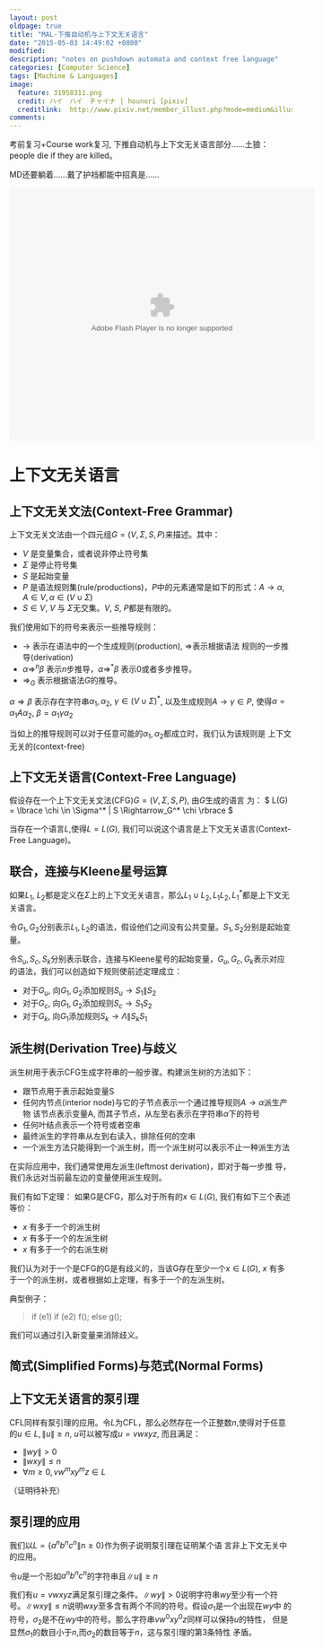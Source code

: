 ```yaml
---
layout: post
oldpage: true
title: "MAL-下推自动机与上下文无关语言"
date: "2015-05-03 14:49:02 +0800"
modified: 
description: "notes on pushdown automata and context free language"
categories: [Computer Science]
tags: [Machine & Languages]
image:
  feature: 31958311.png
  credit: ハイ　ハイ　チャイナ | hounori [pixiv]
  creditlink:  http://www.pixiv.net/member_illust.php?mode=medium&illust_id=31958311
comments: 
---
```


考前复习+Course work复习, 下推自动机与上下文无关语言部分……土狼：people die if they are killed。

MD还要躺着……戴了护裆都能中招真是……

<embed height="452" width="544" quality="high" allowfullscreen="true"
type="application/x-shockwave-flash"
src="http://share.acg.tv/flash.swf" flashvars="aid=382643&page=1"
pluginspage="http://www.adobe.com/shockwave/download/download.cgi?P1_Prod_Version=ShockwaveFlash"
/>

# 上下文无关语言

## 上下文无关文法(Context-Free Grammar)

上下文无关文法由一个四元组$G=(V, \Sigma, S, P)$来描述。其中：

* $V$ 是变量集合，或者说非停止符号集
* $\Sigma$ 是停止符号集
* $S$ 是起始变量
* $P$ 是语法规则集(rule/productions)，$P$中的元素通常是如下的形式：$A \to
  \alpha, A \in V, \alpha \in (V \cup \Sigma)$
* $S \in V$, $V$ 与 $\Sigma$无交集。$V$, $S$, $P$都是有限的。

我们使用如下的符号来表示一些推导规则：

* $\to$ 表示在语法中的一个生成规则(production), $\Rightarrow$表示根据语法
  规则的一步推导(derivation)
* $\alpha \Rightarrow^n \beta$ 表示$n$步推导，$\alpha \Rightarrow^*
  \beta$ 表示0或者多步推导。
* $\Rightarrow_G$ 表示根据语法$G$的推导。

$\alpha \Rightarrow \beta$ 表示存在字符串$\alpha_1, \alpha_2$, $\gamma \in (V
\cup \Sigma)^*$, 以及生成规则$A \to \gamma \in P$, 使得$\alpha = \alpha_1 A
\alpha_2$, $\beta = \alpha_1 \gamma \alpha_2$


当如上的推导规则可以对于任意可能的$\alpha_1,\alpha_2$都成立时，我们认为该规则是
上下文无关的(context-free)


## 上下文无关语言(Context-Free Language)

假设存在一个上下文无关文法(CFG)$G=(V, \Sigma, S, P)$, 由$G$生成的语言
为：
$ L(G) = \lbrace \chi \in \Sigma^* \| S \Rightarrow_G^* \chi \rbrace $

当存在一个语言$L$,使得$L = L(G)$, 我们可以说这个语言是上下文无关语言(Context-Free Language)。

## 联合，连接与Kleene星号运算
如果$L_1$, $L_2$都是定义在$\Sigma$上的上下文无关语言，那么$L_1 \cup
L_2, L_1 L_2, L_1^*$都是上下文无关语言。

令$G_1, G_2$分别表示$L_1, L_2$的语法，假设他们之间没有公共变量。$S_1,
S_2$分别是起始变量。

令$S_u, S_c, S_k$分别表示联合，连接与Kleene星号的起始变量，$G_u, G_c,
G_k$表示对应的语法，我们可以创造如下规则使前述定理成立：

* 对于$G_u$, 向$G_1, G_2$添加规则$S_u \to S_1 \| S_2$
* 对于$G_c$, 向$G_1, G_2$添加规则$S_c \to S_1 S_2$
* 对于$G_k$, 向$G_1$添加规则$S_k \to \Lambda \| S_k S_1$

## 派生树(Derivation Tree)与歧义

派生树用于表示CFG生成字符串的一般步骤。构建派生树的方法如下：

- 跟节点用于表示起始变量S
- 任何内节点(interior node)与它的子节点表示一个通过推导规则$A \to \alpha$派生产物
  该节点表示变量A, 而其子节点，从左至右表示在字符串$\alpha$下的符号
- 任何叶结点表示一个符号或者空串
- 最终派生的字符串从左到右读入，排除任何的空串
- 一个派生方法只能得到一个派生树，而一个派生树可以表示不止一种派生方法

在实际应用中，我们通常使用左派生(leftmost derivation)，即对于每一步推
导，我们永远对当前最左边的变量使用派生规则。


我们有如下定理：
如果G是CFG，那么对于所有的$x \in L(G)$, 我们有如下三个表述等价：

- $x$ 有多于一个的派生树
- $x$ 有多于一个的左派生树
- $x$ 有多于一个的右派生树

我们认为对于一个是CFG的G是有歧义的，当该G存在至少一个$x \in L(G)$, $x$
有多于一个的派生树，或者根据如上定理，有多于一个的左派生树。

典型例子：

> if (e1) if (e2) f(); else g();

我们可以通过引入新变量来消除歧义。

## 简式(Simplified Forms)与范式(Normal Forms)



## 上下文无关语言的泵引理

CFL同样有泵引理的应用。令$L$为CFL，那么必然存在一个正整数$n$,使得对于任意的$u
\in L, \| u \| \geq n$, $u$可以被写成$u=vwxyz$, 而且满足：


* $\| wy \| > 0$
* $\| wxy \| \leq n$
* $\forall m \geq 0, vw^mxy^mz \in L$

（证明待补充）

## 泵引理的应用

我们以$L = \lbrace a^nb^nc^n \| n \geq 0 \rbrace$作为例子说明泵引理在证明某个语
言非上下文无关中的应用。

令$u$是一个形如$a^nb^nc^n$的字符串且$\| u \| \geq n$

我们有$u=vwxyz$满足泵引理之条件。$\| wy \| > 0$说明字符串$wy$至少有一个符号。$\|
wxy \| \leq n$说明$wxy$至多含有两个不同的符号。假设$\sigma_1$是一个出现在$wy$中
的符号，$\sigma_2$是不在$wy$中的符号。那么字符串$vw^0xy^0z$同样可以保持$u$的特性，
但是显然$\sigma_1$的数目小于$n$,而$\sigma_2$的数目等于$n$，这与泵引理的第3条特性
矛盾。





